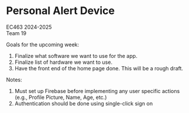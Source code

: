 Personal Alert Device
=================
EC463 2024-2025\
Team 19

Goals for the upcoming week: 
1. Finalize what software we want to use for the app.
2. Finalize list of hardware we want to use.
3. Have the front end of the home page done. This will be a rough draft.

Notes:
1. Must set up Firebase before implementing any user specific actions (e.g., Profile Picture, Name, Age, etc.)
2. Authentication should be done using single-click sign on

